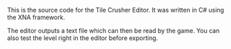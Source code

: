 This is the source code for the Tile Crusher Editor. It was written in C# using the XNA framework.

The editor outputs a text file which can then be read by the game. You can also test the level right in the editor before exporting.
